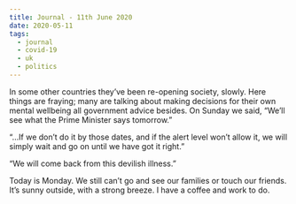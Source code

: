 ```yaml
---
title: Journal - 11th June 2020
date: 2020-05-11
tags:
  - journal
  - covid-19
  - uk
  - politics
---
```


In some other countries they’ve been re-opening society, slowly. Here things are fraying; many are talking about making decisions for their own mental wellbeing all government advice besides. On Sunday we said, “We’ll see what the Prime Minister says tomorrow.”

“…If we don’t do it by those dates, and if the alert level won’t allow it, we will simply wait and go on until we have got it right.”

“We will come back from this devilish illness.”

Today is Monday. We still can’t go and see our families or touch our friends. It’s sunny outside, with a strong breeze. I have a coffee and work to do.
